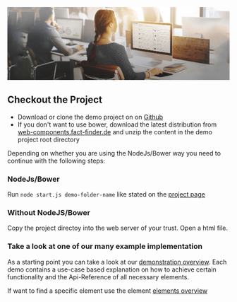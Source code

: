 ![hero image](images/index/hero/hero_image_mac_screen@1024.png)

## Checkout the Project
* Download or clone the demo project on on [Github](https://github.com/FACT-Finder-Web-Components)
* If you don't want to use bower, download the latest distribution from [web-components.fact-finder.de](http://web-components.fact-finder.de/download) and unzip the content in the demo project root directory

Depending on whether you are using the NodeJs/Bower way you need to continue with the following steps:

### NodeJs/Bower
Run `node start.js demo-folder-name` like stated on the [project page](https://github.com/FACT-Finder-Web-Components)

### Without NodeJS/Bower
Copy the project directoy into the web server of your trust. Open a html file.


### Take a look at one of our many example implementation
As a starting point you can take a look at our [demonstration overview](). 
Each demo contains a use-case based explanation on how to achieve certain functionality and the Api-Reference of all necessary
elements. 

If want to find a specific element use the element [elements overview]()